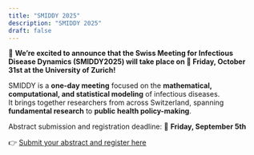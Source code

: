 ```yaml
---
title: "SMIDDY 2025"
description: "SMIDDY 2025"
draft: false
---
```


🎉 **We’re excited to announce that the Swiss Meeting for Infectious Disease Dynamics (SMIDDY2025) will take place on 📅 Friday, October 31st at the University of Zurich!**

SMIDDY is a **one-day meeting** focused on the **mathematical, computational, and statistical modeling** of infectious diseases.  
It brings together researchers from across Switzerland, spanning **fundamental research** to **public health policy-making**.

Abstract submission and registration deadline: 📅 **Friday, September 5th**

👉 [Submit your abstract and register here](https://redcap.shcs.ch/surveys/?s=CD9HNL7P7KDHKRXY)
